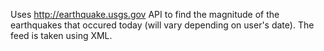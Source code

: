 Uses http://earthquake.usgs.gov API to find the magnitude of the earthquakes that occured today (will vary depending on user's date). The feed is taken using XML.